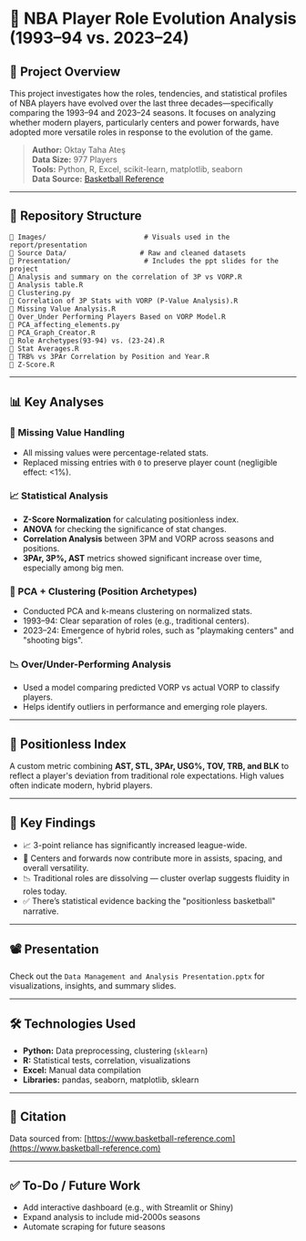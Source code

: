
# 🏀 NBA Player Role Evolution Analysis (1993–94 vs. 2023–24)

## 📌 Project Overview
This project investigates how the roles, tendencies, and statistical profiles of NBA players have evolved over the last three decades—specifically comparing the 1993–94 and 2023–24 seasons. It focuses on analyzing whether modern players, particularly centers and power forwards, have adopted more versatile roles in response to the evolution of the game.

> **Author:** Oktay Taha Ateş  
> **Data Size:** 977 Players  
> **Tools:** Python, R, Excel, scikit-learn, matplotlib, seaborn  
> **Data Source:** [Basketball Reference](https://www.basketball-reference.com)

---

## 📂 Repository Structure

```plaintext
📁 Images/                        # Visuals used in the report/presentation
📁 Source Data/                  # Raw and cleaned datasets
📁 Presentation/                  # Includes the ppt slides for the project
📄 Analysis and summary on the correlation of 3P vs VORP.R
📄 Analysis table.R
📄 Clustering.py
📄 Correlation of 3P Stats with VORP (P-Value Analysis).R
📄 Missing Value Analysis.R
📄 Over_Under Performing Players Based on VORP Model.R
📄 PCA_affecting_elements.py
📄 PCA_Graph_Creator.R
📄 Role Archetypes(93-94) vs. (23-24).R
📄 Stat Averages.R
📄 TRB% vs 3PAr Correlation by Position and Year.R
📄 Z-Score.R
```

---

## 📊 Key Analyses

### 🧹 Missing Value Handling
- All missing values were percentage-related stats.
- Replaced missing entries with `0` to preserve player count (negligible effect: <1%).

### 📈 Statistical Analysis
- **Z-Score Normalization** for calculating positionless index.
- **ANOVA** for checking the significance of stat changes.
- **Correlation Analysis** between 3PM and VORP across seasons and positions.
- **3PAr, 3P%, AST** metrics showed significant increase over time, especially among big men.

### 🔬 PCA + Clustering (Position Archetypes)
- Conducted PCA and k-means clustering on normalized stats.
- 1993–94: Clear separation of roles (e.g., traditional centers).
- 2023–24: Emergence of hybrid roles, such as "playmaking centers" and "shooting bigs".

### 📉 Over/Under-Performing Analysis
- Used a model comparing predicted VORP vs actual VORP to classify players.
- Helps identify outliers in performance and emerging role players.

---

## 📌 Positionless Index
A custom metric combining **AST, STL, 3PAr, USG%, TOV, TRB, and BLK** to reflect a player's deviation from traditional role expectations. High values often indicate modern, hybrid players.

---

## 🧠 Key Findings

- 📈 3-point reliance has significantly increased league-wide.
- 🏀 Centers and forwards now contribute more in assists, spacing, and overall versatility.
- 📉 Traditional roles are dissolving — cluster overlap suggests fluidity in roles today.
- ✅ There’s statistical evidence backing the "positionless basketball" narrative.

---

## 📽 Presentation
Check out the `Data Management and Analysis Presentation.pptx` for visualizations, insights, and summary slides.

---

## 🛠️ Technologies Used

- **Python:** Data preprocessing, clustering (`sklearn`)
- **R:** Statistical tests, correlation, visualizations
- **Excel:** Manual data compilation
- **Libraries:** pandas, seaborn, matplotlib, sklearn

---

## 📎 Citation
Data sourced from: [https://www.basketball-reference.com](https://www.basketball-reference.com)

---

## ✅ To-Do / Future Work
- Add interactive dashboard (e.g., with Streamlit or Shiny)
- Expand analysis to include mid-2000s seasons
- Automate scraping for future seasons
